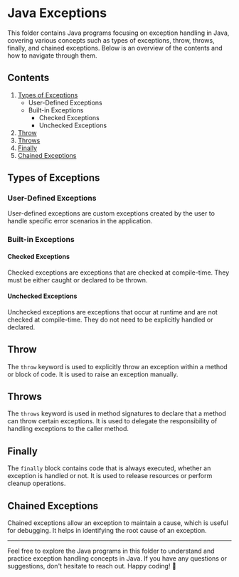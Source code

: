 # Java Exceptions

This folder contains Java programs focusing on exception handling in Java, covering various concepts such as types of exceptions, throw, throws, finally, and chained exceptions. Below is an overview of the contents and how to navigate through them.

## Contents

1. [Types of Exceptions](#types-of-exceptions)
    - User-Defined Exceptions
    - Built-in Exceptions
        - Checked Exceptions
        - Unchecked Exceptions
2. [Throw](#throw)
3. [Throws](#throws)
4. [Finally](#finally)
5. [Chained Exceptions](#chained-exceptions)

## Types of Exceptions

### User-Defined Exceptions

User-defined exceptions are custom exceptions created by the user to handle specific error scenarios in the application.

### Built-in Exceptions

#### Checked Exceptions

Checked exceptions are exceptions that are checked at compile-time. They must be either caught or declared to be thrown.

#### Unchecked Exceptions

Unchecked exceptions are exceptions that occur at runtime and are not checked at compile-time. They do not need to be explicitly handled or declared.

## Throw

The `throw` keyword is used to explicitly throw an exception within a method or block of code. It is used to raise an exception manually.

## Throws

The `throws` keyword is used in method signatures to declare that a method can throw certain exceptions. It is used to delegate the responsibility of handling exceptions to the caller method.

## Finally

The `finally` block contains code that is always executed, whether an exception is handled or not. It is used to release resources or perform cleanup operations.

## Chained Exceptions

Chained exceptions allow an exception to maintain a cause, which is useful for debugging. It helps in identifying the root cause of an exception.

---

Feel free to explore the Java programs in this folder to understand and practice exception handling concepts in Java. If you have any questions or suggestions, don't hesitate to reach out. Happy coding! 🚀
